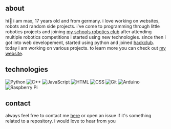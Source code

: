 ## about
hi👋 i am max, 17 years old and from germany. i love working on websites, robots and random side projects. i've come to programming through little robotics projects and joining [my schools robotics club](https://robotics-rutesheim.netlify.app/) after attending multiple robotics competitions i started using new technologies. since then i got into web developement, started using python and joined [hackclub](https://hackclub.com/). today i am working on various projects. to learn more you can check out [my website](https://maxc0des.github.io/website/).

## technologies
![Python](https://img.shields.io/badge/Python-3.11-blue?logo=python&logoColor=white)
![C++](https://img.shields.io/badge/C++-00599C?logo=c%2b%2b&logoColor=white)
![JavaScript](https://img.shields.io/badge/JavaScript-F7DF1E?logo=javascript&logoColor=black)
![HTML](https://img.shields.io/badge/HTML5-E34F26?logo=html5&logoColor=white)
![CSS](https://img.shields.io/badge/CSS3-1572B6?logo=css3&logoColor=white)
![Git](https://img.shields.io/badge/Git-F05032?logo=git&logoColor=white)
![Arduino](https://img.shields.io/badge/-Arduino-00979D?logo=arduino&logoColor=white&style=flat)
![Raspberry Pi](https://img.shields.io/badge/Raspberry%20Pi-C51A4A?logo=raspberrypi&logoColor=white)

## contact
always feel free to contact me [here](https://hackclub.slack.com/team/U074ZT4PQQP) or open an issue if it's something related to a repository. i would love to hear from you
